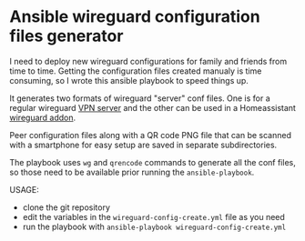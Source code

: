 # Ansible wireguard configuration files generator

I need to deploy new wireguard configurations for family and friends
from time to time. Getting the configuration files created manualy is
time consuming, so I wrote this ansible playbook to speed things up.

It generates two formats of wireguard "server" conf files. One is for a regular
wireguard [VPN server](https://wiki.archlinux.org/title/WireGuard#Server) and the
other can be used in a Homeassistant [wireguard addon](https://github.com/hassio-addons/addon-wireguard).

Peer configuration files along with a QR code PNG file that can be scanned
with a smartphone for easy setup are saved in separate subdirectories.

The playbook uses `wg` and `qrencode` commands to generate all the conf files,
so those need to be available prior running the `ansible-playbook`.

USAGE:
* clone the git repository
* edit the variables in the `wireguard-config-create.yml` file as you need
* run the playbook with `ansible-playbook wireguard-config-create.yml`
